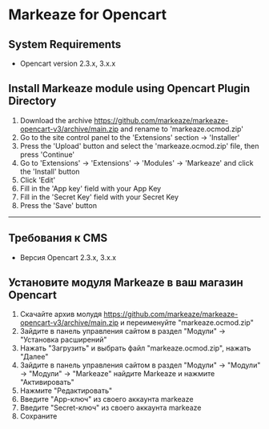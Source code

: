 # Markeaze for Opencart

## System Requirements

* Opencart version 2.3.x, 3.x.x

## Install Markeaze module using Opencart Plugin Directory

1. Download the archive https://github.com/markeaze/markeaze-opencart-v3/archive/main.zip and rename to 'markeaze.ocmod.zip'
2. Go to the site control panel to the 'Extensions' section → 'Installer'
3. Press the 'Upload' button and select the 'markeaze.ocmod.zip' file, then press 'Continue'
4. Go to 'Extensions' → 'Extensions' → 'Modules' → 'Markeaze' and click the 'Install' button
5. Click 'Edit'
6. Fill in the 'App key' field with your App Key
7. Fill in the 'Secret Key' field with your Secret Key
8. Press the 'Save' button

----------------------

## Требования к CMS

* Версия Opencart 2.3.x, 3.x.x

## Установите модуля Markeaze в ваш магазин Opencart

1. Скачайте архив молудя https://github.com/markeaze/markeaze-opencart-v3/archive/main.zip и переименуйте "markeaze.ocmod.zip"
2. Зайдите в панель управления сайтом в раздел "Модули" → "Установка расширений"
3. Нажать "Загрузить" и выбрать файл "markeaze.ocmod.zip", нажать "Далее"
4. Зайдите в панель управления сайтом в раздел "Модули" → "Модули" → "Модули" → "Markeaze" найдите Markeaze и нажмите "Активировать"
5. Нажмите  "Редактировать"
6. Введите "App-ключ" из своего аккаунта markeaze
7. Введите "Secret-ключ" из своего аккаунта markeaze
8. Сохраните
